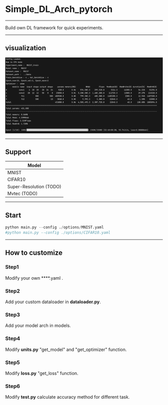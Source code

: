 # Simple_DL_Arch_pytorch

---

 Build own DL framework for quick experiments.

---

## visualization

![visualization](./imgs/visualization.png)

---

## Support

| Model                   |
| ----------------------- |
| MNIST                   |
| CIFAR10                 |
| Super-Resolution (TODO) |
| Mvtec (TODO)            |

---

## Start

```python
python main.py --config ./options/MNIST.yaml
#python main.py --config ./options/CIFAR10.yaml
```

---

## How to customize

### Step1

Modify your own ****.yaml .

### Step2

Add your custom dataloader in **dataloader.py**.

### Step3

Add your model arch in models.

### Step4

Modify **units.py** "get_model" and "get_optimizer" function.

### Step5

Modify **loss.py** "get_loss" function.

### Step6

Modify **test.py** calculate accuracy method for different task.
